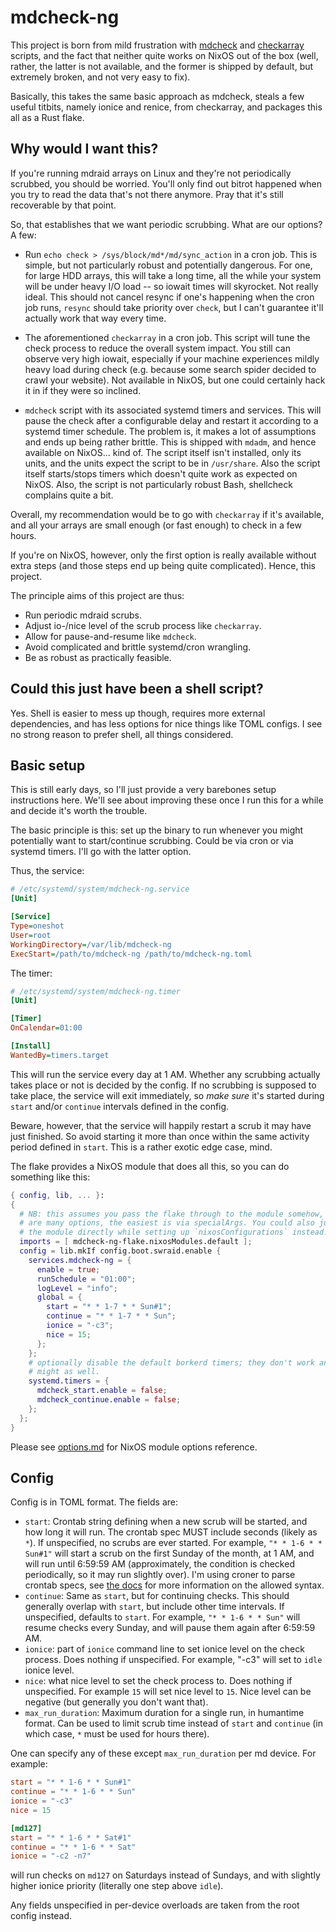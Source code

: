 # mdcheck-ng

This project is born from mild frustration with [mdcheck] and [checkarray]
scripts, and the fact that neither quite works on NixOS out of the box (well,
rather, the latter is not available, and the former is shipped by default, but
extremely broken, and not very easy to fix).

[mdcheck]: https://github.com/md-raid-utilities/mdadm/blob/main/misc/mdcheck
[checkarray]: https://salsa.debian.org/debian/mdadm/-/blob/debian/master/debian/checkarray

Basically, this takes the same basic approach as mdcheck, steals a few useful
titbits, namely ionice and renice, from checkarray, and packages this all as a
Rust flake.

## Why would I want this?

If you're running mdraid arrays on Linux and they're not periodically scrubbed,
you should be worried. You'll only find out bitrot happened when you try to read
the data that's not there anymore. Pray that it's still recoverable by that
point.

So, that establishes that we want periodic scrubbing. What are our options? A
few:

- Run `echo check > /sys/block/md*/md/sync_action` in a cron job. This is
  simple, but not particularly robust and potentially dangerous. For one, for
  large HDD arrays, this will take a long time, all the while your system will
  be under heavy I/O load -- so iowait times will skyrocket. Not really ideal.
  This should not cancel resync if one's happening when the cron job runs,
  `resync` should take priority over `check`, but I can't guarantee it'll
  actually work that way every time.

- The aforementioned `checkarray` in a cron job. This script will tune the check
  process to reduce the overall system impact. You still can observe very high
  iowait, especially if your machine experiences mildly heavy load during check
  (e.g. because some search spider decided to crawl your website). Not available
  in NixOS, but one could certainly hack it in if they were so inclined.

- `mdcheck` script with its associated systemd timers and services. This will
  pause the check after a configurable delay and restart it according to a
  systemd timer schedule. The problem is, it makes a lot of assumptions and ends
  up being rather brittle. This is shipped with `mdadm`, and hence available on
  NixOS... kind of. The script itself isn't installed, only its units, and the
  units expect the script to be in `/usr/share`. Also the script itself
  starts/stops timers which doesn't quite work as expected on NixOS. Also, the
  script is not particularly robust Bash, shellcheck complains quite a bit.

Overall, my recommendation would be to go with `checkarray` if it's available, and all your arrays are small enough (or fast enough) to check in a few hours.

If you're on NixOS, however, only the first option is really available without
extra steps (and those steps end up being quite complicated). Hence, this
project.

The principle aims of this project are thus:

- Run periodic mdraid scrubs.
- Adjust io-/nice level of the scrub process like `checkarray`.
- Allow for pause-and-resume like `mdcheck`.
- Avoid complicated and brittle systemd/cron wrangling.
- Be as robust as practically feasible.

## Could this just have been a shell script?

Yes. Shell is easier to mess up though, requires more external dependencies, and
has less options for nice things like TOML configs. I see no strong reason to
prefer shell, all things considered.

## Basic setup

This is still early days, so I'll just provide a very barebones setup
instructions here. We'll see about improving these once I run this for a while
and decide it's worth the trouble.

The basic principle is this: set up the binary to run whenever you might
potentially want to start/continue scrubbing. Could be via cron or via systemd
timers. I'll go with the latter option.

Thus, the service:

```ini
# /etc/systemd/system/mdcheck-ng.service
[Unit]

[Service]
Type=oneshot
User=root
WorkingDirectory=/var/lib/mdcheck-ng
ExecStart=/path/to/mdcheck-ng /path/to/mdcheck-ng.toml
```

The timer:

```ini
# /etc/systemd/system/mdcheck-ng.timer
[Unit]

[Timer]
OnCalendar=01:00

[Install]
WantedBy=timers.target
```

This will run the service every day at 1 AM. Whether any scrubbing actually
takes place or not is decided by the config. If no scrubbing is supposed to take
place, the service will exit immediately, so _make sure_ it's started during `start` and/or `continue` intervals defined in the config.

Beware, however, that the service will happily restart a scrub it may have just
finished. So avoid starting it more than once within the same activity period
defined in `start`. This is a rather exotic edge case, mind.

The flake provides a NixOS module that does all this, so you can do something like this:

```nix
{ config, lib, ... }:
{
  # NB: this assumes you pass the flake through to the module somehow, there
  # are many options, the easiest is via specialArgs. You could also just load
  # the module directly while setting up `nixosConfigurations` instead.
  imports = [ mdcheck-ng-flake.nixosModules.default ];
  config = lib.mkIf config.boot.swraid.enable {
    services.mdcheck-ng = {
      enable = true;
      runSchedule = "01:00";
      logLevel = "info";
      global = {
        start = "* * 1-7 * * Sun#1";
        continue = "* * 1-7 * * Sun";
        ionice = "-c3";
        nice = 15;
      };
    };
    # optionally disable the default borkerd timers; they don't work anyway, so
    # might as well.
    systemd.timers = {
      mdcheck_start.enable = false;
      mdcheck_continue.enable = false;
    };
  };
}
```

Please see [options.md](./options.md) for NixOS module options reference.

## Config

Config is in TOML format. The fields are:

- `start`: Crontab string defining when a new scrub will be started, and how
  long it will run. The crontab spec MUST include seconds (likely as `*`). If
  unspecified, no scrubs are ever started. For example, `"* * 1-6 * * Sun#1"`
  will start a scrub on the first Sunday of the month, at 1 AM, and will run
  until 6:59:59 AM (approximately, the condition is checked periodically, so it
  may run slightly over). I'm using croner to parse crontab specs, see [the
  docs](https://docs.rs/croner/latest/croner/#pattern) for more information on
  the allowed syntax.
- `continue`: Same as `start`, but for continuing checks. This should generally
  overlap with `start`, but include other time intervals. If unspecified,
  defaults to `start`. For example, `"* * 1-6 * * Sun"` will resume checks every
  Sunday, and will pause them again after 6:59:59 AM.
- `ionice`: part of `ionice` command line to set ionice level on the check
  process. Does nothing if unspecified. For example, "-c3" will set to `idle`
  ionice level.
- `nice`: what nice level to set the check process to. Does nothing if
  unspecified. For example `15` will set nice level to `15`. Nice level can be
  negative (but generally you don't want that).
- `max_run_duration`: Maximum duration for a single run, in humantime format.
  Can be used to limit scrub time instead of `start` and `continue` (in which
  case, `*` must be used for hours there).

One can specify any of these except `max_run_duration` per md device. For example:

```toml
start = "* * 1-6 * * Sun#1"
continue = "* * 1-6 * * Sun"
ionice = "-c3"
nice = 15

[md127]
start = "* * 1-6 * * Sat#1"
continue = "* * 1-6 * * Sat"
ionice = "-c2 -n7"
```

will run checks on `md127` on Saturdays instead of Sundays, and with slightly
higher ionice priority (literally one step above `idle`).

Any fields unspecified in per-device overloads are taken from the root config
instead.
